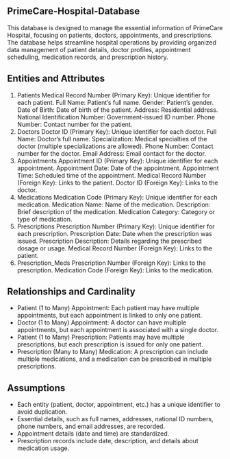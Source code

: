 ## PrimeCare-Hospital-Database
This database is designed to manage the essential information of PrimeCare Hospital, focusing on patients, doctors, appointments, and prescriptions. The database helps streamline hospital operations by providing organized data management of patient details, doctor profiles, appointment scheduling, medication records, and prescription history.

## Entities and Attributes
1. Patients
Medical Record Number (Primary Key): Unique identifier for each patient.
Full Name: Patient’s full name.
Gender: Patient’s gender.
Date of Birth: Date of birth of the patient.
Address: Residential address.
National Identification Number: Government-issued ID number.
Phone Number: Contact number for the patient.
2. Doctors
Doctor ID (Primary Key): Unique identifier for each doctor.
Full Name: Doctor’s full name.
Specialization: Medical specialties of the doctor (multiple specializations are allowed).
Phone Number: Contact number for the doctor.
Email Address: Email contact for the doctor.
3. Appointments
Appointment ID (Primary Key): Unique identifier for each appointment.
Appointment Date: Date of the appointment.
Appointment Time: Scheduled time of the appointment.
Medical Record Number (Foreign Key): Links to the patient.
Doctor ID (Foreign Key): Links to the doctor.
4. Medications
Medication Code (Primary Key): Unique identifier for each medication.
Medication Name: Name of the medication.
Description: Brief description of the medication.
Medication Category: Category or type of medication.
5. Prescriptions
Prescription Number (Primary Key): Unique identifier for each prescription.
Prescription Date: Date when the prescription was issued.
Prescription Description: Details regarding the prescribed dosage or usage.
Medical Record Number (Foreign Key): Links to the patient.
6. Prescription_Meds
Prescription Number (Foreign Key): Links to the prescription.
Medication Code (Foreign Key): Links to the medication.

## Relationships and Cardinality
- Patient (1 to Many) Appointment: Each patient may have multiple appointments, but each appointment is linked to only one patient.
- Doctor (1 to Many) Appointment: A doctor can have multiple appointments, but each appointment is associated with a single doctor.
- Patient (1 to Many) Prescription: Patients may have multiple prescriptions, but each prescription is issued for only one patient.
- Prescription (Many to Many) Medication: A prescription can include multiple medications, and a medication can be prescribed in multiple prescriptions.

## Assumptions
- Each entity (patient, doctor, appointment, etc.) has a unique identifier to avoid duplication.
- Essential details, such as full names, addresses, national ID numbers, phone numbers, and email addresses, are recorded.
- Appointment details (date and time) are standardized.
- Prescription records include date, description, and details about medication usage.
